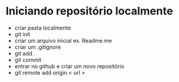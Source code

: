 # Iniciando repositório localmente

- criar pasta localmente
- git init
- criar um arquivo inicial ex. Readme.me
- criar um .gitignore
- git add .
- git commit
- entrar no github e criar um novo repositório
- git remote add origin < url >
